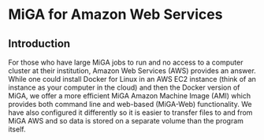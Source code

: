 # MiGA for Amazon Web Services

## Introduction
For those who have large MiGA jobs to run and no access to a computer cluster at their institution, Amazon Web Services (AWS) provides an answer. While one could install Docker for Linux in an AWS EC2 instance (think of an instance as your computer in the cloud)  and then the Docker version of MiGA, we offer a more efficient MiGA Amazon Machine Image (AMI) which provides both command line and web-based (MiGA-Web) functionality. We have also configured it differently so it is easier to transfer files to and from MiGA AWS and so data is stored on a separate volume than the program itself.

